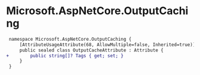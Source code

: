 # Microsoft.AspNetCore.OutputCaching

``` diff
 namespace Microsoft.AspNetCore.OutputCaching {
     [AttributeUsageAttribute(68, AllowMultiple=false, Inherited=true)]
     public sealed class OutputCacheAttribute : Attribute {
+        public string[]? Tags { get; set; }
     }
 }
```

